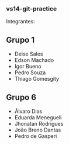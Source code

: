 ### vs14-git-practice

Integrantes:

## Grupo 1

+ Deise Sales
+ Edson Machado
+ Igor Bueno
+ Pedro Souza
+ Thiago Gomesgity 

## Grupo 6

+ Álvaro Dias
+ Eduarda Menegueli
+ Jhonatan Rodrigues
+ João Breno Dantas
+ Pedro de Gasperi